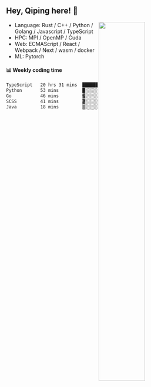 

## Hey, Qiping here! :wave:

[<img align="right" width="50%" src="https://github-readme-stats.vercel.app/api?username=ppppqp&theme=dark&show_icons=true">](https://metrics.lecoq.io/ppppqp?template=classic)



-   Language: Rust / C++ / Python / Golang / Javascript / TypeScript
-   HPC: MPI / OpenMP / Cuda
-   Web: ECMAScript / React / Webpack / Next / wasm / docker
-   ML: Pytorch



#### :bar_chart: Weekly coding time

<!--START_SECTION:waka-->

```txt
TypeScript   20 hrs 31 mins  █████████████████████▓░░░   87.24 %
Python       53 mins         █░░░░░░░░░░░░░░░░░░░░░░░░   03.80 %
Go           46 mins         ▓░░░░░░░░░░░░░░░░░░░░░░░░   03.30 %
SCSS         41 mins         ▓░░░░░░░░░░░░░░░░░░░░░░░░   02.93 %
Java         18 mins         ▒░░░░░░░░░░░░░░░░░░░░░░░░   01.34 %
```

<!--END_SECTION:waka-->
